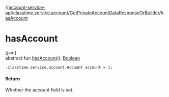 //[account-service-api](../../../index.md)/[classtime.service.account](../index.md)/[GetPrivateAccountDataResponseOrBuilder](index.md)/[hasAccount](has-account.md)

# hasAccount

[jvm]\
abstract fun [hasAccount](has-account.md)(): [Boolean](https://kotlinlang.org/api/latest/jvm/stdlib/kotlin/-boolean/index.html)

`.classtime.service.account.Account account = 1;`

#### Return

Whether the account field is set.
